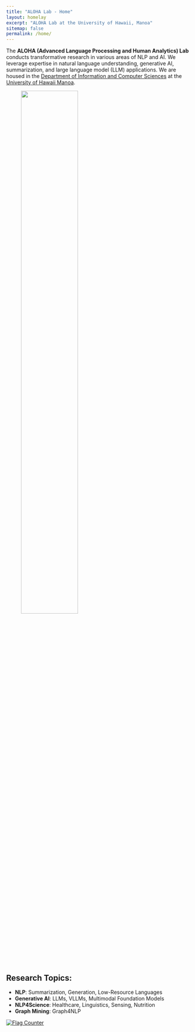 ```yaml
---
title: "ALOHA Lab - Home"
layout: homelay
excerpt: "ALOHA Lab at the University of Hawaii, Manoa"
sitemap: false
permalink: /home/
---
```


The **ALOHA (Advanced Language Processing and Human Analytics) Lab** conducts transformative research in various areas of NLP and AI. We leverage expertise in natural language understanding, generative AI, summarization, and large language model (LLM) applications. We are housed in the [Department of Information and Computer Sciences](https://www.ics.hawaii.edu/) at the [University of Hawaii Manoa](https://manoa.hawaii.edu/).


<figure>
<img src="/images/logo.jpg" width="60%">
</figure>


## Research Topics:

- **NLP**: Summarization, Generation, Low-Resource Languages
- **Generative AI**: LLMs, VLLMs, Multimodal Foundation Models
- **NLP4Science**: Healthcare, Linguistics, Sensing, Nutrition
- **Graph Mining**: Graph4NLP

</div>
<div class="p-2">
<a href="https://info.flagcounter.com/WOgo"><img src="https://s01.flagcounter.com/count2/WOgo/bg_FDFCFF/txt_000000/border_0655CC/columns_8/maxflags_12/viewers_0/labels_0/pageviews_1/flags_0/percent_0/" alt="Flag Counter" border="0"></a>
</div>
</div>
